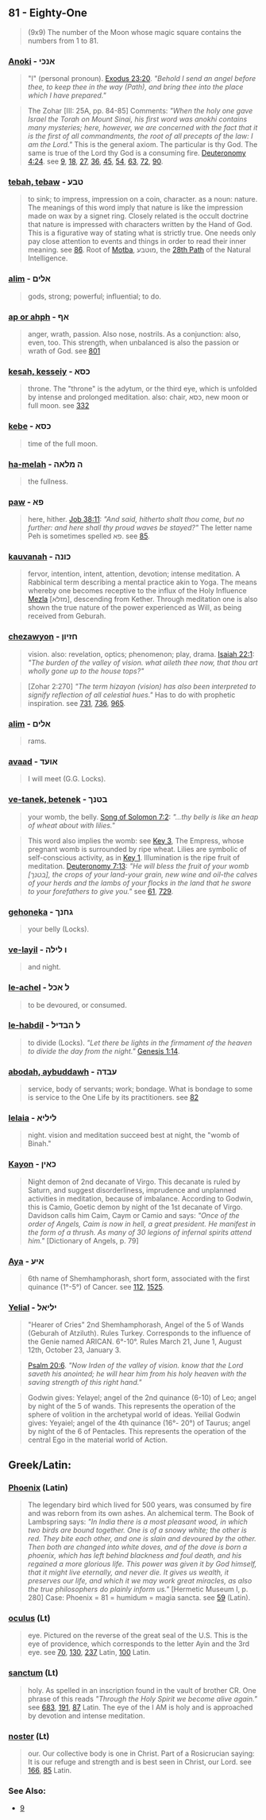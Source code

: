 ## 81 - Eighty-One
> (9x9) The number of the Moon whose magic square contains the numbers from 1 to 81.

### [Anoki](/keys/ANKI) - אנכי
> "I" (personal pronoun). [Exodus 23:20](http://biblehub.com/exodus/23-20.htm). *"Behold I send an angel before thee, to keep thee in the way (Path), and bring thee into the place which I have prepared."*

> The Zohar [III: 25A, pp. 84-85] Comments: *"When the holy one gave Israel the Torah on Mount Sinai, his first word was anokhi contains many mysteries; here, however, we are concerned with the fact that it is the first of all commandments, the root of all precepts of the law: I am the Lord."* This is the general axiom. The particular is thy God. The same is true of the Lord thy God is a consuming fire. [Deuteronomy 4:24](http://biblehub.com/deuteronomy/4-24.htm). see [9](9), [18](18), [27](27), [36](36), [45](45), [54](54), [63](63), [72](72), [90](90).

### [tebah, tebaw](/keys/TBO) - טבע
> to sink; to impress, impression on a coin, character. as a noun: nature. The meanings of this word imply that nature is like the impression made on wax by a signet ring. Closely related is the occult doctrine that nature is impressed with characters written by the Hand of God. This is a figurative way of stating what is strictly true. One needs only pay close attention to events and things in order to read their inner meaning. see [86](86). Root of [Motba](/keys/MVTBO), מוטבע, the [28th Path](28) of the Natural Intelligence.

### [alim](/keys/ALIM) - אלים
> gods, strong; powerful; influential; to do.

### [ap or ahph](/keys/AP) - אף
> anger, wrath, passion. Also nose, nostrils. As a conjunction: also, even, too. This strength, when unbalanced is also the passion or wrath of God. see [801](801)

### [kesah, kesseiy](/keys/KSA) - כסא
> throne. The "throne" is the adytum, or the third eye, which is unfolded by intense and prolonged meditation. also: chair, כסא, new moon or full moon. see [332](332)

### [kebe](/keys/KSA) - כסא
> time of the full moon.

### [ha-melah](/keys/H-MLAH) - ה מלאה
> the fullness.

### [paw](/keys/PA) - פא
> here, hither. [Job 38:11](http://biblehub.com/job/38-11.htm): *"And said, hitherto shalt thou come, but no further: and here shall thy proud waves be stayed?"* The letter name Peh is sometimes spelled פא. see [85](85).

### [kauvanah](/keys/KVNH) - כונה
> fervor, intention, intent, attention, devotion; intense meditation. A Rabbinical term describing a mental practice akin to Yoga. The means whereby one becomes receptive to the influx of the Holy Influence [Mezla](/keys/MZLA) [מזלא], descending from Kether. Through meditation one is also shown the true nature of the power experienced as Will, as being received from Geburah.

### [chezawyon](/keys/ChZIVN) - חזיון
> vision. also: revelation, optics; phenomenon; play, drama. [Isaiah 22:1](http://biblehub.com/isaiah/22-1.htm): *"The burden of the valley of vision. what aileth thee now, that thou art wholly gone up to the house tops?"*

> [Zohar 2:270] *"The term hizayon (vision) has also been interpreted to signify reflection of all celestial hues."* Has to do with prophetic inspiration. see [731](731), [736](736), [965](965).

### [alim](/keys/ALIM) - אלים
> rams.

### [avaad](/keys/AVOD) - אועד
> I will meet (G.G. Locks).

### [ve-tanek, betenek](/keys/BTNK) - בטנך
> your womb, the belly. [Song of Solomon 7:2](http://biblehub.com/songs/7-2.htm): *"...thy belly is like an heap of wheat about with lilies."*

> This word also implies the womb: see [Key 3](3), The Empress, whose pregnant womb is surrounded by ripe wheat. Lilies are symbolic of self-conscious activity, as in [Key 1](1). Illumination is the ripe fruit of meditation. [Deuteronomy 7:13](http://biblehub.com/deuteronomy/7-13.htm): *"He will bless the fruit of your womb [בטנך], the crops of your land-your grain, new wine and oil-the calves of your herds and the lambs of your flocks in the land that he swore to your forefathers to give you."* see [61](61), [729](729).

### [gehoneka](/keys/GChNK) - גחנך
> your belly (Locks).

### [ve-layil](/keys/V-LILH) - ו לילה
> and night.

### [le-achel](/keys/L-AKL) - ל אכל
> to be devoured, or consumed.

### [le-habdil](/keys/L-HBDIL) - ל הבדיל
> to divide (Locks). *"Let there be lights in the firmament of the heaven to divide the day from the night."* [Genesis 1:14](http://biblehub.com/genesis/1-14.htm).

### [abodah, aybuddawh](/keys/OBDH) - עבדה
> service, body of servants; work; bondage. What is bondage to some is service to the One Life by its practitioners. see [82](82)

### [lelaia](/keys/LILIA) - ליליא
> night. vision and meditation succeed best at night, the "womb of Binah."

### [Kayon](/keys/KAIN) - כאין
> Night demon of 2nd decanate of Virgo. This decanate is ruled by Saturn, and suggest disorderliness, imprudence and unplanned activities in meditation, because of imbalance. According to Godwin, this is Camio, Goetic demon by night of the 1st decanate of Virgo. Davidson calls him Caim, Caym or Camio and says: *"Once of the order of Angels, Caim is now in hell, a great president. He manifest in the form of a thrush. As many of 30 legions of infernal spirits attend him."* [Dictionary of Angels, p. 79]

### [Aya](/keys/AIO) - איע
> 6th name of Shemhamphorash, short form, associated with the first quinance (1°-5°) of Cancer. see [112](112), [1525](1525).

### [Yelial](/keys/ILIAL) - יליאל
> "Hearer of Cries" 2nd Shemhamphorash, Angel of the 5 of Wands (Geburah of Atziluth). Rules Turkey. Corresponds to the influence of the Genie named ARICAN. 6°-10°. Rules March 21, June 1, August 12th, October 23, January 3.

> [Psalm 20:6](http://biblehub.com/psalms/20-6.htm). *"Now Irden of the valley of vision. know that the Lord saveth his anointed; he will hear him from his holy heaven with the saving strength of this right hand."*

> Godwin gives: Yelayel; angel of the 2nd quinance (6-10) of Leo; angel by night of the 5 of wands. This represents the operation of the sphere of volition in the archetypal world of ideas. Yeilial Godwin gives: Yeyaiel; angel of the 4th quinance (16°- 20°) of Taurus; angel by night of the 6 of Pentacles. This represents the operation of the central Ego in the material world of Action.

## Greek/Latin:

### [Phoenix](/latin?word=Phoenix) (Latin)
> The legendary bird which lived for 500 years, was consumed by fire and was reborn from its own ashes. An alchemical term. The Book of Lambspring says: *"In India there is a most pleasant wood, in which two birds are bound together. One is of a snowy white; the other is red. They bite each other, and one is slain and devoured by the other. Then both are changed into white doves, and of the dove is born a phoenix, which has left behind blackness and foul death, and his regained a more glorious life. This power was given it by God himself, that it might live eternally, and never die. It gives us wealth, it preserves our life, and which it we may work great miracles, as also the true philosophers do plainly inform us."* [Hermetic Museum I, p. 280] Case: Phoenix = 81 = humidum = magia sancta. see [59](59) (Latin).

### [oculus](/latin?word=oculus) (Lt)
> eye. Pictured on the reverse of the great seal of the U.S. This is the eye of providence, which corresponds to the letter Ayin and the 3rd eye. see [70](70), [130](130), [237](237) Latin, [100](100) Latin.

### [sanctum](/latin?word=sanctum) (Lt)
> holy. As spelled in an inscription found in the vault of brother CR. One phrase of this reads *"Through the Holy Spirit we become alive again."* see [683](683), [191](191), [87](87) Latin. The eye of the I AM is holy and is approached by devotion and intense meditation.

### [noster](/latin?word=noster) (Lt)
> our. Our collective body is one in Christ. Part of a Rosicrucian saying: It is our refuge and strength and is best seen in Christ, our Lord. see [166](166), [85](85) Latin.

### See Also:

- [9](9)